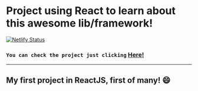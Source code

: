 # Project using React to learn about this awesome lib/framework!

[![Netlify Status](https://api.netlify.com/api/v1/badges/4480a486-3ed2-4345-9bdf-433903c1dc6a/deploy-status)](https://app.netlify.com/sites/react-imc-calculator/deploys)

### `You can check the project just clicking` [Here!](https://react-imc-calculator.netlify.app/)

---

## My first project in ReactJS, first of many! :smile: